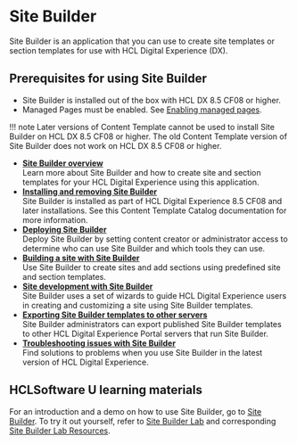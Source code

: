 # Site Builder

Site Builder is an application that you can use to create site templates or section templates for use with HCL Digital Experience (DX).

## Prerequisites for using Site Builder

-   Site Builder is installed out of the box with HCL DX 8.5 CF08 or higher.
-   Managed Pages must be enabled. See [Enabling managed pages](../../manage_content/wcm_authoring/authoring_portlet/content_management_artifacts/pages/managed_pages/cfg_managed_pages/wcm_config_mngpages_enable.md).


!!! note
    Later versions of Content Template cannot be used to install Site Builder on HCL DX 8.5 CF08 or higher. The old Content Template version of Site Builder does not work on HCL DX 8.5 CF08 or higher.

-   **[Site Builder overview](../sitebuilder/sitebuilder_overview.md)**  
Learn more about Site Builder and how to create site and section templates for your HCL Digital Experience using this application.
-   **[Installing and removing Site Builder](install_site_builder/index.md)**  
Site Builder is installed as part of HCL Digital Experience 8.5 CF08 and later installations. See this Content Template Catalog documentation for more information.
-   **[Deploying Site Builder](deploy_site_builder/index.md)**  
Deploy Site Builder by setting content creator or administrator access to determine who can use Site Builder and which tools they can use.
-   **[Building a site with Site Builder](building_site_with_sitebuilder/index.md)**  
Use Site Builder to create sites and add sections using predefined site and section templates.
-   **[Site development with Site Builder](site_dev_with_sitebuilder/index.md)**  
Site Builder uses a set of wizards to guide HCL Digital Experience users in creating and customizing a site using Site Builder templates.
-   **[Exporting Site Builder templates to other servers](export_sitebuilder_temp/index.md)**  
 Site Builder administrators can export published Site Builder templates to other HCL Digital Experience Portal servers that run Site Builder.
-   **[Troubleshooting issues with Site Builder](../sitebuilder/sitebuilder_issues.md)**  
Find solutions to problems when you use Site Builder in the latest version of HCL Digital Experience.

## HCLSoftware U learning materials

For an introduction and a demo on how to use Site Builder, go to [Site Builder](https://hclsoftwareu.hcltechsw.com/component/axs/?view=sso_config&id=3&forward=https%3A%2F%2Fhclsoftwareu.hcltechsw.com%2Fcourses%2Flesson%2F%3Fid%3D2801). To try it out yourself, refer to [Site Builder Lab](https://hclsoftwareu.hcltechsw.com/images/Lc4sMQCcN5uxXmL13gSlsxClNTU3Mjc3NTc4MTc2/DS_Academy/DX/Business_User/HDX-BU-200_Site_Builder_Lab.pdf) and corresponding [Site Builder Lab Resources](https://hclsoftwareu.hcltechsw.com/images/Lc4sMQCcN5uxXmL13gSlsxClNTU3Mjc3NTc4MTc2/DS_Academy/DX/Business_User/HDX-BU-200_Site_Builder_Lab_Resources.zip).

